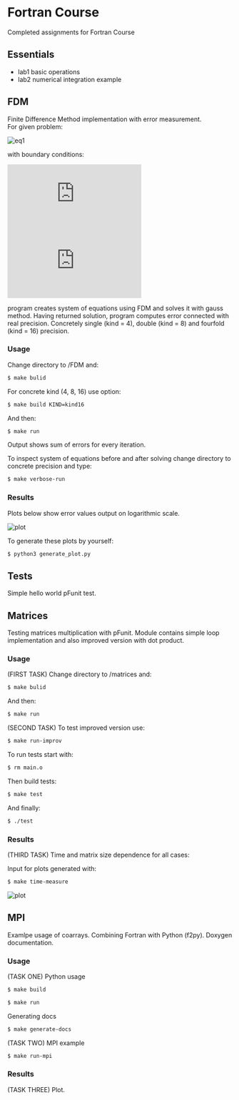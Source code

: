 # Fortran Course

Completed assignments for Fortran Course

## Essentials
- lab1 basic operations
- lab2 numerical integration example

## FDM

Finite Difference Method implementation with error measurement.  
For given problem:

![eq1](https://latex.codecogs.com/gif.latex?-k\frac{d^2u}{dx^2}=0)

with boundary conditions:

![eq2](https://latex.codecogs.com/gif.latex?u(0)=0)  
![eq3](https://latex.codecogs.com/gif.latex?u(1)=1)

program creates system of equations using FDM and solves it with gauss method.
Having returned solution, program computes error connected with real precision.
Concretely single (kind = 4), double (kind = 8) and fourfold (kind = 16) precision.

### Usage

Change directory to /FDM and:

```sh
$ make bulid
```

For concrete kind (4, 8, 16) use option:

```sh
$ make build KIND=kind16
```

And then:

```sh
$ make run
```

Output shows sum of errors for every iteration.  

To inspect system of equations before and after solving change directory to concrete precision and type:

```sh
$ make verbose-run
```

### Results

Plots below show error values output on logarithmic scale.

![plot](https://image.ibb.co/nuqtbx/plot.png)

To generate these plots by yourself:

```sh
$ python3 generate_plot.py
```

## Tests

Simple hello world pFunit test. 


## Matrices

Testing matrices multiplication with pFunit. Module contains simple loop implementation and also improved version with dot product.


### Usage

(FIRST TASK) Change directory to /matrices and:

```sh
$ make bulid
```

And then:

```sh
$ make run
```

(SECOND TASK) To test improved version use:

```sh
$ make run-improv
```

To run tests start with:

```sh
$ rm main.o
```

Then build tests:

```sh
$ make test
```

And finally:

```sh
$ ./test
```

### Results

(THIRD TASK) Time and matrix size dependence for all cases:  

Input for plots generated with:

```sh
$ make time-measure
```

![plot](https://image.ibb.co/gnADNd/plot.png)


## MPI 

Examlpe usage of coarrays. Combining Fortran with Python (f2py). Doxygen documentation. 

### Usage

(TASK ONE) Python usage

```sh
$ make build  

$ make run
```

Generating docs

```sh
$ make generate-docs
```  

(TASK TWO) MPI example

```sh
$ make run-mpi
```  

### Results

(TASK THREE) Plot. 
